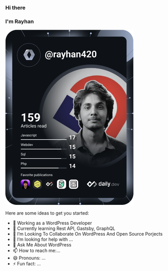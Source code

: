 ### Hi there 
### I'm Rayhan
<a href="https://app.daily.dev/rayhan420"><img src="https://github.com/rayhanrahman25/rayhanrahman25/blob/main/devcard.svg" width="400" alt="Rayhan Dev Card"/></a>


Here are some ideas to get you started:

- 🔭 Working as a WordPress Developer
- 🌱 Currently learning Rest API, Gastsby, GraphQL
- 👯 I’m Looking To Collaborate On WordPress And Open Source Porjects
- 🤔 I’m looking for help with ...
- 💬 Ask Me About WordPress
- 📫 How to reach me:...
- 😄 Pronouns: ...
- ⚡ Fun fact: ...

